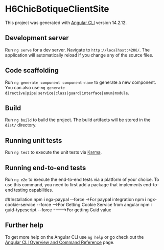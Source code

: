 # H6ChicBotiqueClientSite

This project was generated with [Angular CLI](https://github.com/angular/angular-cli) version 14.2.12.

## Development server

Run `ng serve` for a dev server. Navigate to `http://localhost:4200/`. The application will automatically reload if you change any of the source files.

## Code scaffolding

Run `ng generate component component-name` to generate a new component. You can also use `ng generate directive|pipe|service|class|guard|interface|enum|module`.

## Build

Run `ng build` to build the project. The build artifacts will be stored in the `dist/` directory.

## Running unit tests

Run `ng test` to execute the unit tests via [Karma](https://karma-runner.github.io).

## Running end-to-end tests

Run `ng e2e` to execute the end-to-end tests via a platform of your choice. To use this command, you need to first add a package that implements end-to-end testing capabilities.

##Installation
npm i ngx-paypal --force   ->For paypal integration
 npm i ngx-cookie-service --force  -->For Getting Cookie Service from angular
 npm i guid-typescript --force   ---->For getting Guid value

## Further help

To get more help on the Angular CLI use `ng help` or go check out the [Angular CLI Overview and Command Reference](https://angular.io/cli) page.
